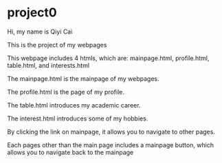 # project0

Hi, my name is Qiyi Cai

This is the project of my webpages

This webpage includes 4 htmls, which are: mainpage.html, profile.html, table.html, and interests.html

The mainpage.html is the mainpage of my webpages.

The profile.html is the page of my profile.

The table.html introduces my academic career.

The interest.html introduces some of my hobbies.

By clicking the link on mainpage, it allows you to navigate to other pages.

Each pages other than the main page includes a mainpage button, which allows you to navigate back to the mainpage
